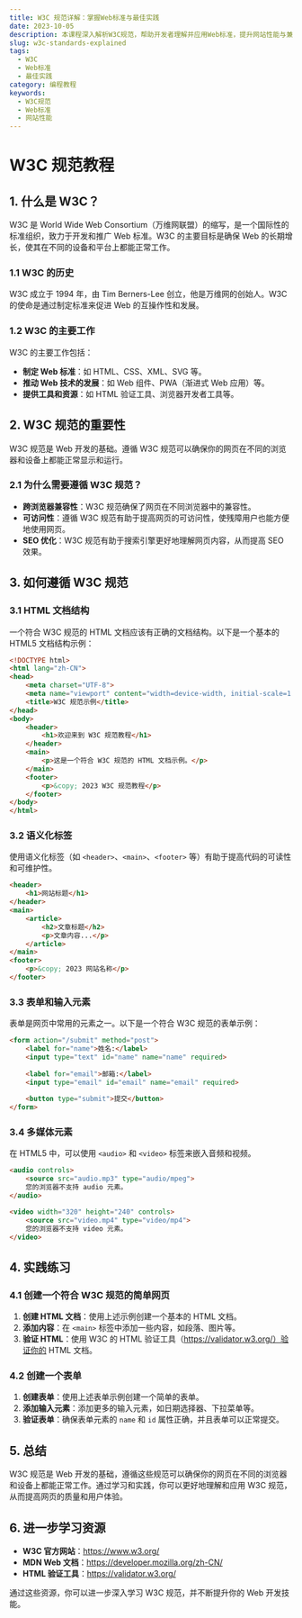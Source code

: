 ```yaml
---
title: W3C 规范详解：掌握Web标准与最佳实践
date: 2023-10-05
description: 本课程深入解析W3C规范，帮助开发者理解并应用Web标准，提升网站性能与兼容性。
slug: w3c-standards-explained
tags:
  - W3C
  - Web标准
  - 最佳实践
category: 编程教程
keywords:
  - W3C规范
  - Web标准
  - 网站性能
---
```


# W3C 规范教程

## 1. 什么是 W3C？

W3C 是 World Wide Web Consortium（万维网联盟）的缩写，是一个国际性的标准组织，致力于开发和推广 Web 标准。W3C 的主要目标是确保 Web 的长期增长，使其在不同的设备和平台上都能正常工作。

### 1.1 W3C 的历史

W3C 成立于 1994 年，由 Tim Berners-Lee 创立，他是万维网的创始人。W3C 的使命是通过制定标准来促进 Web 的互操作性和发展。

### 1.2 W3C 的主要工作

W3C 的主要工作包括：

- **制定 Web 标准**：如 HTML、CSS、XML、SVG 等。
- **推动 Web 技术的发展**：如 Web 组件、PWA（渐进式 Web 应用）等。
- **提供工具和资源**：如 HTML 验证工具、浏览器开发者工具等。

## 2. W3C 规范的重要性

W3C 规范是 Web 开发的基础。遵循 W3C 规范可以确保你的网页在不同的浏览器和设备上都能正常显示和运行。

### 2.1 为什么需要遵循 W3C 规范？

- **跨浏览器兼容性**：W3C 规范确保了网页在不同浏览器中的兼容性。
- **可访问性**：遵循 W3C 规范有助于提高网页的可访问性，使残障用户也能方便地使用网页。
- **SEO 优化**：W3C 规范有助于搜索引擎更好地理解网页内容，从而提高 SEO 效果。

## 3. 如何遵循 W3C 规范

### 3.1 HTML 文档结构

一个符合 W3C 规范的 HTML 文档应该有正确的文档结构。以下是一个基本的 HTML5 文档结构示例：

```html
<!DOCTYPE html>
<html lang="zh-CN">
<head>
    <meta charset="UTF-8">
    <meta name="viewport" content="width=device-width, initial-scale=1.0">
    <title>W3C 规范示例</title>
</head>
<body>
    <header>
        <h1>欢迎来到 W3C 规范教程</h1>
    </header>
    <main>
        <p>这是一个符合 W3C 规范的 HTML 文档示例。</p>
    </main>
    <footer>
        <p>&copy; 2023 W3C 规范教程</p>
    </footer>
</body>
</html>
```

### 3.2 语义化标签

使用语义化标签（如 `<header>`、`<main>`、`<footer>` 等）有助于提高代码的可读性和可维护性。

```html
<header>
    <h1>网站标题</h1>
</header>
<main>
    <article>
        <h2>文章标题</h2>
        <p>文章内容...</p>
    </article>
</main>
<footer>
    <p>&copy; 2023 网站名称</p>
</footer>
```

### 3.3 表单和输入元素

表单是网页中常用的元素之一。以下是一个符合 W3C 规范的表单示例：

```html
<form action="/submit" method="post">
    <label for="name">姓名:</label>
    <input type="text" id="name" name="name" required>
    
    <label for="email">邮箱:</label>
    <input type="email" id="email" name="email" required>
    
    <button type="submit">提交</button>
</form>
```

### 3.4 多媒体元素

在 HTML5 中，可以使用 `<audio>` 和 `<video>` 标签来嵌入音频和视频。

```html
<audio controls>
    <source src="audio.mp3" type="audio/mpeg">
    您的浏览器不支持 audio 元素。
</audio>

<video width="320" height="240" controls>
    <source src="video.mp4" type="video/mp4">
    您的浏览器不支持 video 元素。
</video>
```

## 4. 实践练习

### 4.1 创建一个符合 W3C 规范的简单网页

1. **创建 HTML 文档**：使用上述示例创建一个基本的 HTML 文档。
2. **添加内容**：在 `<main>` 标签中添加一些内容，如段落、图片等。
3. **验证 HTML**：使用 W3C 的 HTML 验证工具（https://validator.w3.org/）验证你的 HTML 文档。

### 4.2 创建一个表单

1. **创建表单**：使用上述表单示例创建一个简单的表单。
2. **添加输入元素**：添加更多的输入元素，如日期选择器、下拉菜单等。
3. **验证表单**：确保表单元素的 `name` 和 `id` 属性正确，并且表单可以正常提交。

## 5. 总结

W3C 规范是 Web 开发的基础，遵循这些规范可以确保你的网页在不同的浏览器和设备上都能正常工作。通过学习和实践，你可以更好地理解和应用 W3C 规范，从而提高网页的质量和用户体验。

## 6. 进一步学习资源

- **W3C 官方网站**：https://www.w3.org/
- **MDN Web 文档**：https://developer.mozilla.org/zh-CN/
- **HTML 验证工具**：https://validator.w3.org/

通过这些资源，你可以进一步深入学习 W3C 规范，并不断提升你的 Web 开发技能。